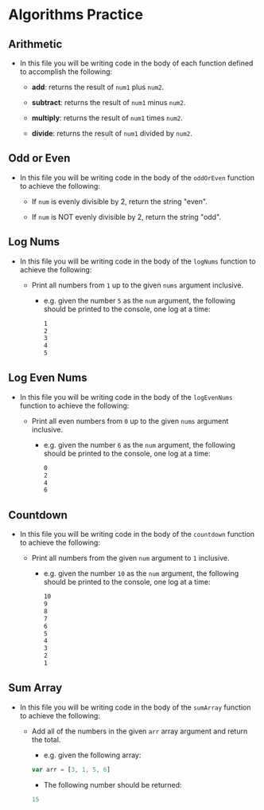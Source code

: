 # Algorithms Practice

## Arithmetic

- In this file you will be writing code in the body of each function defined to accomplish the following:

  - **add**: returns the result of `num1` plus `num2`.

  - **subtract**: returns the result of `num1` minus `num2`.

  - **multiply**: returns the result of `num1` times `num2`.

  - **divide**: returns the result of `num1` divided by `num2`.

## Odd or Even

- In this file you will be writing code in the body of the `oddOrEven` function to achieve the following:

  - If `num` is evenly divisible by 2, return the string "even".

  - If `num` is NOT evenly divisible by 2, return the string "odd".

## Log Nums

- In this file you will be writing code in the body of the `logNums` function to achieve the following:

  - Print all numbers from `1` up to the given `nums` argument inclusive.

    - e.g. given the number `5` as the `num` argument, the following should be printed to the console, one log at a time:

      ```bash
      1
      2
      3
      4
      5
      ```

## Log Even Nums

- In this file you will be writing code in the body of the `logEvenNums` function to achieve the following:

  - Print all even numbers from `0` up to the given `nums` argument inclusive.

    - e.g. given the number `6` as the `num` argument, the following should be printed to the console, one log at a time:

      ```bash
      0
      2
      4
      6
      ```

## Countdown

- In this file you will be writing code in the body of the `countdown` function to achieve the following:

  - Print all numbers from the given `num` argument to `1` inclusive.

    - e.g. given the number `10` as the `num` argument, the following should be printed to the console, one log at a time:

      ```bash
      10
      9
      8
      7
      6
      5
      4
      3
      2
      1
      ```

## Sum Array

- In this file you will be writing code in the body of the `sumArray` function to achieve the following:

  - Add all of the numbers in the given `arr` array argument and return the total.

    - e.g. given the following array:

    ```js
    var arr = [3, 1, 5, 6]
    ```

    - The following number should be returned:

    ```js
    15
    ```
